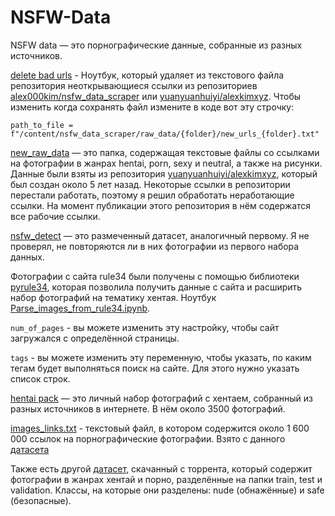 # NSFW-Data

NSFW data — это порнографические данные, собранные из разных источников.

[delete bad urls](https://github.com/Serfetto/NSFW-Data/blob/main/delete_bad_urls.ipynb) - Ноутбук, который удаляет из текстового файла репозитория неоткрывающиеся ссылки из репозиториев [alex000kim/nsfw_data_scraper](https://github.com/alex000kim/nsfw_data_scraper) или [yuanyuanhuiyi/alexkimxyz](https://github.com/yuanyuanhuiyi/alexkimxyz). Чтобы изменить когда сохранять файл измените в коде вот эту строчку: 

```path_to_file = f"/content/nsfw_data_scraper/raw_data/{folder}/new_urls_{folder}.txt"```

[new_raw_data](https://github.com/Serfetto/nsfw_data/tree/main/new_raw_data) — это папка, содержащая текстовые файлы со ссылками на фотографии в жанрах hentai, porn, sexy и neutral, а также на рисунки. Данные были взяты из репозитория [yuanyuanhuiyi/alexkimxyz](https://github.com/yuanyuanhuiyi/alexkimxyz), который был создан около 5 лет назад. Некоторые ссылки в репозитории перестали работать, поэтому я решил обработать неработающие ссылки. На момент публикации этого репозитория в нём содержатся все рабочие ссылки.

[nsfw_detect](https://huggingface.co/datasets/deepghs/nsfw_detect) — это размеченный датасет, аналогичный первому. Я не проверял, не повторяются ли в них фотографии из первого набора данных.

Фотографии с сайта rule34 были получены с помощью библиотеки [pyrule34](https://github.com/Hypick122/pyrule34), которая позволила получить данные с сайта и расширить набор фотографий на тематику хентая. Ноутбук [Parse_images_from_rule34.ipynb](https://github.com/Serfetto/NSFW-Data/blob/main/Parse_images_from_rule34.ipynb). 

```num_of_pages``` - вы можете изменить эту настройку, чтобы сайт загружался с определённой страницы.

```tags``` - вы можете изменить эту переменную, чтобы указать, по каким тегам будет выполняться поиск на сайте. Для этого нужно указать список строк.

[hentai pack](https://drive.google.com/drive/folders/13rMPxoGLIsfq8XNqBh0B7qg2a1mP91Cn?usp=sharing) — это личный набор фотографий с хентаем, собранный из разных источников в интернете. В нём около 3500 фотографий.

[images_links.txt](https://drive.google.com/file/d/1VwqsUvuw11htJ2Dqs5PShg7QGq5a7VLs/view?usp=sharing) - текстовый файл, в котором содержится около 1 600 000 ссылок на порнографические фотографии. Взято с данного [датасета](https://pastebin.com/xb4X99cq)

Также есть другой [датасет](https://archive.org/details/dataset-nude), скачанный с торрента, который содержит фотографии в жанрах хентай и порно, разделённые на папки train, test и validation. Классы, на которые они разделены: nude (обнажённые) и safe (безопасные).

